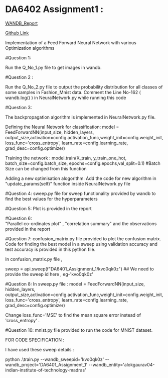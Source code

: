 # DA6402 Assignment1 :

[WANDB_Report](https://wandb.ai/alokgaurav04-indian-institute-of-technology-madras/DA6401_Assignment_1/reports/DA6401-Assignment-1--VmlldzoxMTcxMTAwMg)

[Github Link](https://github.com/alokgaurav04/da6401_assignment1)

Implementation of a Feed Forward Neural Network with various Optimization algorithms

#Question 1:

Run the Q_No_1.py file to get images in wandb.

#Question 2 :

Run the Q_No_2.py file to output the probability distribution for all classes of some samples in Fashion_Mnist data.
Comment the Line No-162 ( wandb.log() ) in NeuralNetwork.py while running this code 

#Question 3:

The backpropagation algorithm is implemented in NeuralNetwork.py file.

Defining the Neural Network for classification:
model = FeedForwardNN(input_size, hidden_layers, output_size,activation=config.activation_func,weight_init=config.weight_init,loss_func='cross_entropy', learn_rate=config.learning_rate, grad_desc=config.optimizer)

Training the network :
model.train(X_train, y_train_one_hot, batch_size=config.batch_size, epochs=config.epochs,val_split=0.1)  #Batch Size can be changed from this function

Adding a new optimisation alogorithm:
Add the code for new algorithm in "update_params(self)" function inside NeuralNetwork.py file

#Question 4:
sweep.py file for sweep functionality provided by wandb to find the best values for the hyperparameters

#Question 5:
Plot is provided in the report

#Question 6:  
"Parallel co-ordinates plot" , "correlation summary" and the observations provided in the report

#Question 7:
confusion_matrix.py file provided to plot the confusion matrix.
Code for finding the best model in a sweep using validation accuracy and test accuracy is provided in this python file.

In confusion_matrix.py file ,

sweep = api.sweep(f"DA6401_Assignment_1/kvo0qk0z")  ## We need to provide the sweep id here , eg-'kvo0qk0z' 

#Question 8:
In sweep.py file :
model = FeedForwardNN(input_size, hidden_layers, output_size,activation=config.activation_func,weight_init=config.weight_init,loss_func='cross_entropy', learn_rate=config.learning_rate, grad_desc=config.optimizer)

Change loss_func='MSE' to find the mean square error instead of 'cross_entropy' .

#Question 10:
mnist.py file provided to run the code for MNIST dataset.


FOR CODE SPECIFICATION :

I have used these sweep details  : 

python .\train.py --wandb_sweepid='kvo0qk0z' --wandb_project='DA6401_Assignment_1' --wandb_entity='alokgaurav04-indian-institute-of-technology-madras'



